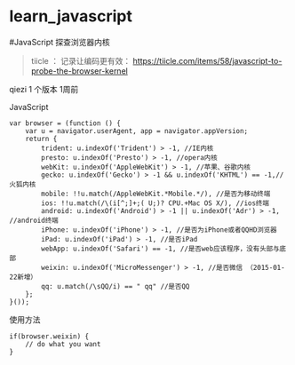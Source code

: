 # learn_javascript


#JavaScript 探查浏览器内核
>tiicle ： 记录让编码更有效：   https://tiicle.com/items/58/javascript-to-probe-the-browser-kernel  

qiezi 1 个版本 1周前

JavaScript
```
var browser = (function () {
    var u = navigator.userAgent, app = navigator.appVersion;
    return {
        trident: u.indexOf('Trident') > -1, //IE内核
        presto: u.indexOf('Presto') > -1, //opera内核
        webKit: u.indexOf('AppleWebKit') > -1, //苹果、谷歌内核
        gecko: u.indexOf('Gecko') > -1 && u.indexOf('KHTML') == -1,//火狐内核
        mobile: !!u.match(/AppleWebKit.*Mobile.*/), //是否为移动终端
        ios: !!u.match(/\(i[^;]+;( U;)? CPU.+Mac OS X/), //ios终端
        android: u.indexOf('Android') > -1 || u.indexOf('Adr') > -1, //android终端
        iPhone: u.indexOf('iPhone') > -1, //是否为iPhone或者QQHD浏览器
        iPad: u.indexOf('iPad') > -1, //是否iPad
        webApp: u.indexOf('Safari') == -1, //是否web应该程序，没有头部与底部
        weixin: u.indexOf('MicroMessenger') > -1, //是否微信 （2015-01-22新增）
        qq: u.match(/\sQQ/i) == " qq" //是否QQ
    };
}());
```
使用方法
```
if(browser.weixin) {
    // do what you want
}
```
